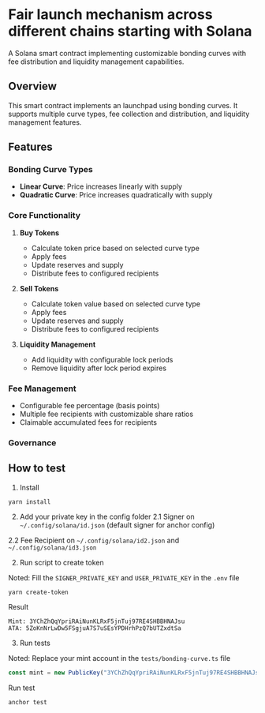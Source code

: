
# Fair launch mechanism across different chains starting with Solana

A Solana smart contract implementing customizable bonding curves with fee distribution and liquidity management capabilities.

## Overview

This smart contract implements an launchpad using bonding curves. It supports multiple curve types, fee collection and distribution, and liquidity management features.

## Features

### Bonding Curve Types
- **Linear Curve**: Price increases linearly with supply
- **Quadratic Curve**: Price increases quadratically with supply

### Core Functionality
1. **Buy Tokens**
   - Calculate token price based on selected curve type
   - Apply fees
   - Update reserves and supply
   - Distribute fees to configured recipients

2. **Sell Tokens**
   - Calculate token value based on selected curve type
   - Apply fees
   - Update reserves and supply
   - Distribute fees to configured recipients

3. **Liquidity Management**
   - Add liquidity with configurable lock periods
   - Remove liquidity after lock period expires

### Fee Management
- Configurable fee percentage (basis points)
- Multiple fee recipients with customizable share ratios
- Claimable accumulated fees for recipients

### Governance



## How to test 

1. Install 
```
yarn install
```

2. Add your private key in the config folder
2.1 Signer on `~/.config/solana/id.json` (default signer for anchor config)


2.2 Fee Recipient on `~/.config/solana/id2.json` and `~/.config/solana/id3.json`


2. Run script to create token

Noted: Fill the `SIGNER_PRIVATE_KEY` and `USER_PRIVATE_KEY` in the `.env` file

```
yarn create-token
```

Result

```
Mint: 3YChZhQqYpriRAiNunKLRxF5jnTuj97RE4SHBBHNAJsu
ATA: 5ZoKnNrLwDw5FSgjuA7S7uSEsYPDHrhPzQ7bUTZxdtSa
```

3. Run tests

Noted: Replace your mint account in the `tests/bonding-curve.ts` file

```js
const mint = new PublicKey("3YChZhQqYpriRAiNunKLRxF5jnTuj97RE4SHBBHNAJsu");
```

Run test 
```
anchor test
```


